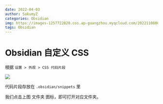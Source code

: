 ```yaml
---
date: 2022-04-03
author: SakumyZ
categories: Obsidian
img: https://images-1257722820.cos.ap-guangzhou.myqcloud.com/20221108001817.png
tags: Obsidian
---
```


# Obsidian 自定义 CSS

根据 `设置 > 外观 > CSS 代码片段`

![](https://images-1257722820.cos.ap-guangzhou.myqcloud.com/20220403103602.png)

代码片段存放在 `.obsidian/snippets` 里

我们点击上图 文件夹 图标，即可打开对应文件夹。
